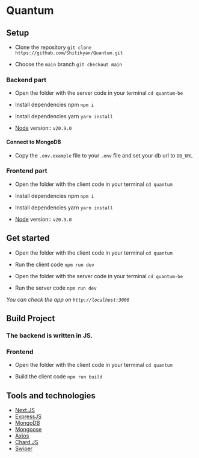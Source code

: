 # Quantum

## Setup

- Clone the repository
  `git clone https://github.com/Shitikyan/Quantum.git`

- Choose the `main` branch
  `git checkout main`

### Backend part

- Open the folder with the server code in your terminal
  `cd quantum-be`

- Install dependencies npm
  `npm i`

- Install dependencies yarn
  `yarn install`

- [Node](https://nodejs.org/en/) version:: `v20.9.0`

#### Connect to MongoDB

- Copy the `.env.example` file to your `.env` file and set your db url to `DB_URL`

### Frontend part

- Open the folder with the client code in your terminal
  `cd quantum`

- Install dependencies npm
  `npm i`

- Install dependencies yarn
  `yarn install`

- [Node](https://nodejs.org/en/) version:: `v20.9.0`

## Get started

- Open the folder with the client code in your terminal
  `cd quantum`

- Run the client code
  `npm run dev`

- Open the folder with the server code in your terminal
  `cd quantum-be`

- Run the server code
  `npm run dev`

_You can check the app on `http://localhost:3000`_

## Build Project

### The backend is written in JS.

### Frontend

- Open the folder with the client code in your terminal
  `cd quantum`

- Build the client code
  `npm run build`

## Tools and technologies

- [Next.JS](https://nextjs.org/)
- [ExpressJS](https://expressjs.com/)
- [MongoDB](https://www.mongodb.com/)
- [Mongoose](https://mongoosejs.com/)
- [Axios](https://axios-http.com/)
- [Chard.JS](https://www.chartjs.org/)
- [Swiper](https://swiperjs.com/)
